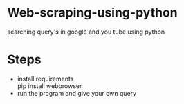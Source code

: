 # Web-scraping-using-python
searching query's in google and you tube using python  
# Steps  
- install requirements   
   pip install webbrowser    
- run the program and give your own query  
